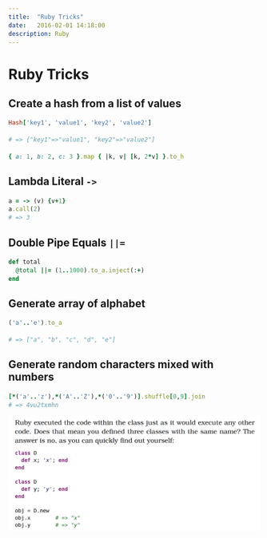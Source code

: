 ```yaml
---
title:  "Ruby Tricks"
date:   2016-02-01 14:18:00
description: Ruby
---
```


# Ruby Tricks

## Create a hash from a list of values

```ruby
Hash['key1', 'value1', 'key2', 'value2']

# => {"key1"=>"value1", "key2"=>"value2"]

{ a: 1, b: 2, c: 3 }.map { |k, v| [k, 2*v] }.to_h
```

## Lambda Literal `->`

```ruby
a = -> (v) {v+1}
a.call(2)
# => 3
```

## Double Pipe Equals `||=`

```ruby
def total
  @total ||= (1..1000).to_a.inject(:+)
end
```

## Generate array of alphabet

```ruby
('a'..'e').to_a

# => ["a", "b", "c", "d", "e"]
```

## Generate random characters mixed with numbers

```ruby
[*('a'..'z'),*('A'..'Z'),*('0'..'9')].shuffle[0,9].join
# => 4vu2txmhn
```
![](/assets/images/14543260139333.jpg)


